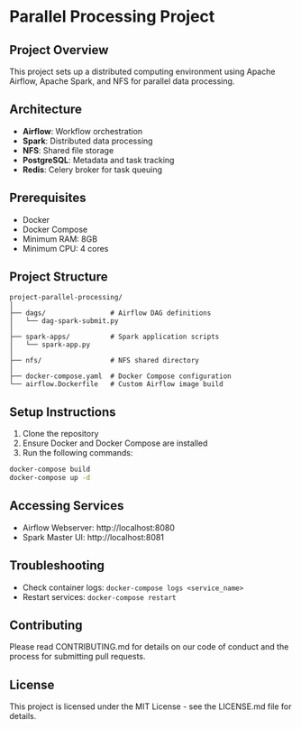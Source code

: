 # Parallel Processing Project

## Project Overview
This project sets up a distributed computing environment using Apache Airflow, Apache Spark, and NFS for parallel data processing.

## Architecture
- **Airflow**: Workflow orchestration
- **Spark**: Distributed data processing
- **NFS**: Shared file storage
- **PostgreSQL**: Metadata and task tracking
- **Redis**: Celery broker for task queuing

## Prerequisites
- Docker
- Docker Compose
- Minimum RAM: 8GB
- Minimum CPU: 4 cores

## Project Structure
```
project-parallel-processing/
│
├── dags/                # Airflow DAG definitions
│   └── dag-spark-submit.py
│
├── spark-apps/          # Spark application scripts
│   └── spark-app.py
│
├── nfs/                 # NFS shared directory
│
├── docker-compose.yaml  # Docker Compose configuration
└── airflow.Dockerfile   # Custom Airflow image build
```

## Setup Instructions
1. Clone the repository
2. Ensure Docker and Docker Compose are installed
3. Run the following commands:
```bash
docker-compose build
docker-compose up -d
```

## Accessing Services
- Airflow Webserver: http://localhost:8080
- Spark Master UI: http://localhost:8081

## Troubleshooting
- Check container logs: `docker-compose logs <service_name>`
- Restart services: `docker-compose restart`

## Contributing
Please read CONTRIBUTING.md for details on our code of conduct and the process for submitting pull requests.

## License
This project is licensed under the MIT License - see the LICENSE.md file for details.
